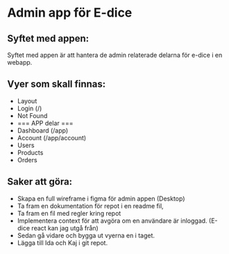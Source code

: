 # Admin app för E-dice

## Syftet med appen:
Syftet med appen är att hantera de admin relaterade delarna för e-dice i en webapp. 

## Vyer som skall finnas:
- Layout
- Login (/)
- Not Found
- === APP delar ===
- Dashboard (/app)
- Account (/app/account)
- Users
- Products
- Orders

## Saker att göra:
- Skapa en full wireframe i figma för admin appen (Desktop)
- Ta fram en dokumentation för repot i en readme fil,
- Ta fram en fil med regler kring repot 
- Implementera context för att avgöra om en användare är inloggad. (E-dice react kan jag utgå från)
- Sedan gå vidare och bygga ut vyerna en i taget. 
- Lägga till Ida och Kaj i git repot.